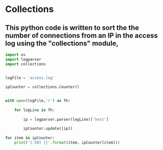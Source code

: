 # Collections
## This python code is written to sort the the number of connections from an IP in the access log using the "collections" module,


```python
import os
import logparser
import collections 

    
logFile = 'access.log'    
        
ipCounter = collections.Counter()

        
with open(logFile,'r') as fh:
    
    for logLine in fh:
      
        ip = logparser.parser(logLine)['host'] 
        
        ipCounter.update([ip])
        
for item in ipCounter:
    print('{:30} {}'.format(item, ipCounter[item]))
```
